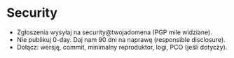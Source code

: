 # Security

- Zgłoszenia wysyłaj na security@twojadomena (PGP mile widziane).
- Nie publikuj 0-day. Daj nam 90 dni na naprawę (responsible disclosure).
- Dołącz: wersję, commit, minimalny reproduktor, logi, PCO (jeśli dotyczy).
